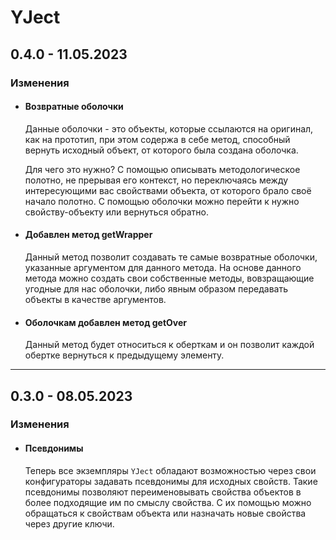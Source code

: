 # YJect

## **0.4.0 - 11.05.2023**
### **Изменения**
- #### **Возвратные оболочки**
    Данные оболочки - это объекты, которые ссылаются на оригинал, как на прототип, при этом содержа в себе метод, способный вернуть исходный объект, от которого была создана оболочка.

    Для чего это нужно? С помощью описывать методологическое полотно, не прерывая его контекст, но переключаясь между интересующими вас свойствами объекта, от которого брало своё начало полотно. С помощью оболочки можно перейти к нужно свойству-объекту или вернуться обратно.
- #### **Добавлен метод getWrapper**
    Данный метод позволит создавать те самые возвратные оболочки, указанные аргументом для данного метода. На основе данного метода можно создать свои собственные методы, вовзращающие угодные для нас оболочки, либо явным образом передавать объекты в качестве аргументов.
- #### **Оболочкам добавлен метод getOver**
    Данный метод будет относиться к оберткам и он позволит каждой обертке вернуться к предыдущему элементу.
***

## **0.3.0 - 08.05.2023**
### **Изменения**
- #### **Псевдонимы**
    Теперь все экземпляры `YJect` обладают возможностью через свои конфигураторы задавать псевдонимы для исходных свойств. Такие псевдонимы позволяют переименовывать свойства объектов в более подходящие им по смыслу свойства. С их помощью можно обращаться к свойствам объекта или назначать новые свойства через другие ключи.
